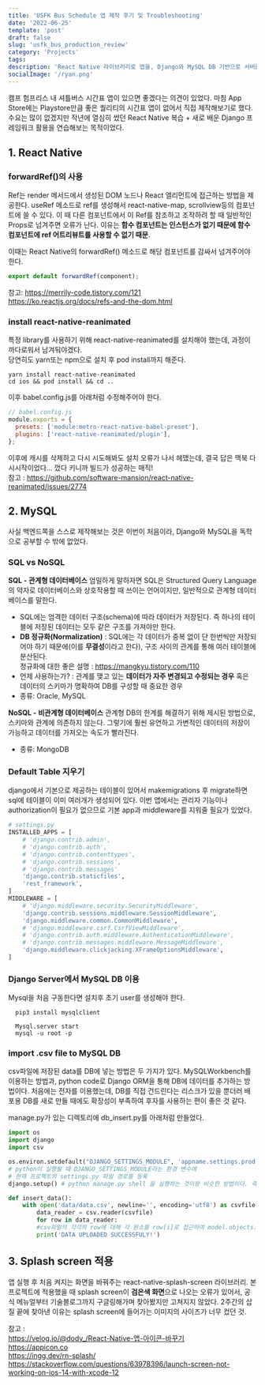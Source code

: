 ```yaml
---
title: 'USFK Bus Schedule 앱 제작 후기 및 Troubleshooting'
date: '2022-06-25'
template: 'post'
draft: false
slug: 'usfk_bus_production_review'
category: 'Projects'
tags:
description: 'React Native 라이브러리로 앱을, Django와 MySQL DB 기반으로 서버를 제작하며 배운 점들'
socialImage: '/ryan.png'
---
```


캠프 험프리스 내 셔틀버스 시간표 앱이 있으면 좋겠다는 의견이 있었다. 마침 App Store에는 Playstore만큼 좋은 퀄리티의 시간표 앱이 없어서 직접 제작해보기로 했다. 수요는 많이 없겠지만 작년에 열심히 썼던 React Native 복습 + 새로 배운 Django 프레임워크 활용을 연습해보는 목적이었다.

## 1. React Native

### forwardRef()의 사용

Ref는 render 메서드에서 생성된 DOM 노드나 React 엘리먼트에 접근하는 방법을 제공한다. useRef 메소드로 ref를 생성해서 react-native-map, scrollview등의 컴포넌트에 쓸 수 있다. 이 때 다른 컴포넌트에서 이 Ref를 참조하고 조작하려 할 때 일반적인 Props로 넘겨주면 오류가 난다.
이유는 **함수 컴포넌트는 인스턴스가 없기 때문에 함수 컴포넌트에 ref 어트리뷰트를 사용할 수 없기 때문**.

이때는 React Native의 forwardRef() 메소드로 해당 컴포넌트를 감싸서 넘겨주어야 한다.

```javascript
export default forwardRef(component);
```

참고:
https://merrily-code.tistory.com/121  
https://ko.reactjs.org/docs/refs-and-the-dom.html

### install react-native-reanimated

특정 library를 사용하기 위해 react-native-reanimated를 설치해야 했는데, 과정이 까다로워서 남겨둬야겠다.  
당연히도 yarn또는 npm으로 설치 후 pod install까지 해준다.

```shell
yarn install react-native-reanimated
cd ios && pod install && cd ..
```

이후 babel.config.js를 아래처럼 수정해주어야 한다.

```javascript
// babel.config.js
module.exports = {
  presets: ['module:metro-react-native-babel-preset'],
  plugins: ['react-native-reanimated/plugin'],
};
```

이후에 캐시를 삭제하고 다시 시도해봐도 설치 오류가 나서 헤맸는데, 결국 답은 맥북 다시시작이었다... 껐다 키니까 빌드가 성공하는 매직!  
참고 : https://github.com/software-mansion/react-native-reanimated/issues/2774

## 2. MySQL

사실 백엔드쪽을 스스로 제작해보는 것은 이번이 처음이라, Django와 MySQL을 독학으로 공부할 수 밖에 없었다.

### SQL vs NoSQL

**SQL - 관계형 데이터베이스**
엄밀하게 말하자면 SQL은 Structured Query Language의 약자로 데이터베이스와 상호작용할 때 쓰이는 언어이지만, 일반적으로 관계형 데이터베이스를 말한다.

- SQL에는 엄격한 데이터 구조(schema)에 따라 데이터가 저장된다. 즉 하나의 테이블에 저장된 데이터는 모두 같은 구조를 가져야만 한다.
- **DB 정규화(Normalization)** : SQL에는 각 데이터가 중복 없이 단 한번씩만 저장되어야 하기 때문에(이를 **무결성**이라고 한다), 구조 사이의 관계를 통해 여러 테이블에 분산된다.  
  정규화에 대한 좋은 설명 : https://mangkyu.tistory.com/110
- 언제 사용하는가? : 관계를 맺고 있는 **데이터가 자주 변경되고 수정되는 경우** 혹은 데이터의 스키마가 명확하여 DB를 구성할 때 중요한 경우
- 종류: Oracle, MySQL

**NoSQL - 비관계형 데이터베이스**
관계형 DB의 한계를 해결하기 위해 제시된 방법으로, 스키마와 관계에 의존하지 않는다. 그렇기에 훨씬 유연하고 가변적인 데이터의 저장이 가능하고
데이터를 가져오는 속도가 빨라진다.

- 종류: MongoDB

### Default Table 지우기

django에서 기본으로 제공하는 테이블이 있어서 makemigrations 후 migrate하면 sql에 테이블이 이미 여러개가 생성되어 있다. 이번 앱에서는 관리자 기능이나 authorization이 필요가 없으므로 기본 app과 middleware를 지워줄 필요가 있었다.

```python
# settings.py
INSTALLED_APPS = [
    # 'django.contrib.admin',
    # 'django.contrib.auth',
    # 'django.contrib.contenttypes',
    # 'django.contrib.sessions',
    # 'django.contrib.messages'
    'django.contrib.staticfiles',
    'rest_framework',
]
MIDDLEWARE = [
    # 'django.middleware.security.SecurityMiddleware',
    'django.contrib.sessions.middleware.SessionMiddleware',
    'django.middleware.common.CommonMiddleware',
    # 'django.middleware.csrf.CsrfViewMiddleware',
    # 'django.contrib.auth.middleware.AuthenticationMiddleware',
    # 'django.contrib.messages.middleware.MessageMiddleware',
    'django.middleware.clickjacking.XFrameOptionsMiddleware',
]
```

### Django Server에서 MySQL DB 이용

Mysql을 처음 구동한다면 설치후 초기 user를 생성해야 한다.

```shell
  pip3 install mysqlclient
```

```shell
  Mysql.server start
  mysql -u root -p
```

### import .csv file to MySQL DB

csv파일에 저장된 data를 DB에 넣는 방법은 두 가지가 있다. MySQLWorkbench를 이용하는 방법과, python code로 Django ORM을 통해 DB에 데이터를 추가하는 방법이다. 처음에는 전자를 이용했는데, DB를 직접 건드린다는 리스크가 있을 뿐더러 배포용 DB를 새로 만들 때에도 확장성이 부족하여 후자를 사용하는 편이 좋은 것 같다.

manage.py가 있는 디렉토리에 db_insert.py를 아래처럼 만들었다.

```python
import os
import django
import csv

os.environ.setdefault("DJANGO_SETTINGS_MODULE", 'appname.settings.prod')
# python이 실행될 때 DJANGO_SETTINGS_MODULE라는 환경 변수에
# 현재 프로젝트의 settings.py 파일 경로를 등록
django.setup() # python manage.py shell 을 실행하는 것이랑 비슷한 방법이다. 즉 파이썬 파일에서도 django를 실행 시킬수 있다.

def insert_data():
    with open('data/data.csv', newline='', encoding='utf8') as csvfile:
        data_reader = csv.reader(csvfile)
        for row in data_reader:
        #csv파일의 각각의 row에 대해 각 원소를 row[i]로 접근하여 model.objects.create()로 생성해주면 된다.
        print('DATA UPLOADED SUCCESSFULY!')

```

## 3. Splash screen 적용

앱 실행 후 처음 켜지는 화면을 바꿔주는 react-native-splash-screen 라이브러리. 본 프로젝트에 적용했을 때 splash screen이 **검은색 화면**으로 나오는 오류가 있어서, 공식 메뉴얼부터 기술블로그까지 구글링해가며 찾아봤지만 고쳐지지 않았다. 2주간의 삽질 끝에 찾아낸 이유는 splash screen에 들어가는 이미지의 사이즈가 너무 컸던 것.

참고 :  
https://velog.io/@dody_/React-Native-앱-아이콘-바꾸기  
https://appicon.co  
https://ingg.dev/rn-splash/  
https://stackoverflow.com/questions/63978396/launch-screen-not-working-on-ios-14-with-xcode-12
